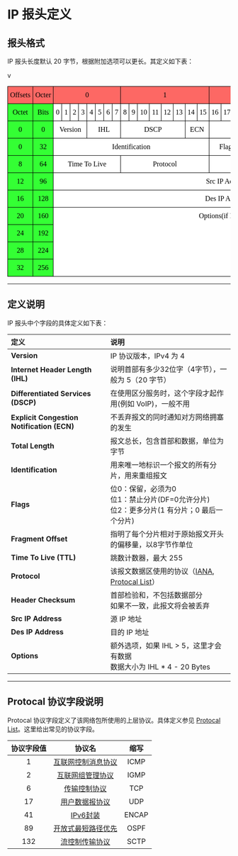 # **IP 报头定义**

## **报头格式**

IP 报头长度默认 20 字节，根据附加选项可以更长。其定义如下表：

<style type="text/css">
.tg  {border-collapse:collapse;border-spacing:0;}
.tg td{font-family:Arial, sans-serif;font-size:14px;padding:10px 5px;border-style:solid;border-width:1px;overflow:hidden;word-break:normal;border-color:black;}
.tg th{font-family:Arial, sans-serif;font-size:14px;font-weight:normal;padding:10px 5px;border-style:solid;border-width:1px;overflow:hidden;word-break:normal;border-color:black;}
.tg .tg-3shr{font-size:16px;font-family:"Times New Roman", Times, serif !important;;background-color:#34ff34;color:#000000;border-color:#000000;text-align:center;vertical-align:top}
.tg .tg-gud7{font-size:16px;font-family:"Times New Roman", Times, serif !important;;background-color:#fd6864;color:#000000;border-color:#000000;text-align:center;vertical-align:top}
.tg .tg-dyv1{font-size:16px;font-family:"Times New Roman", Times, serif !important;;background-color:#ffffff;color:#000000;border-color:#000000;text-align:center;vertical-align:top}
</style>
<table class="tg">
  <tr>
    <th class="tg-gud7">Offsets</th>
    <th class="tg-gud7">Octer</th>
    <th class="tg-gud7" colspan="8">0</th>
    <th class="tg-gud7" colspan="8">1</th>
    <th class="tg-gud7" colspan="8">2</th>
    <th class="tg-gud7" colspan="8">3</th>
  </tr>
  <tr>
    <td class="tg-3shr">Octet</td>
    <td class="tg-3shr">Bits</td>
    <td class="tg-dyv1">0</td>
    <td class="tg-dyv1">1</td>
    <td class="tg-dyv1">2</td>
    <td class="tg-dyv1">3</td>
    <td class="tg-dyv1">4</td>
    <td class="tg-dyv1">5</td>
    <td class="tg-dyv1">6</td>
    <td class="tg-dyv1">7</td>
    <td class="tg-dyv1">8</td>
    <td class="tg-dyv1">9</td>
    <td class="tg-dyv1">10</td>
    <td class="tg-dyv1">11</td>
    <td class="tg-dyv1">12</td>
    <td class="tg-dyv1">13</td>
    <td class="tg-dyv1">14</td>
    <td class="tg-dyv1">15</td>
    <td class="tg-dyv1">16</td>
    <td class="tg-dyv1">17</td>
    <td class="tg-dyv1">18</td>
    <td class="tg-dyv1">19</td>
    <td class="tg-dyv1">20</td>
    <td class="tg-dyv1">21</td>
    <td class="tg-dyv1">22</td>
    <td class="tg-dyv1">23</td>
    <td class="tg-dyv1">24</td>
    <td class="tg-dyv1">25</td>
    <td class="tg-dyv1">26</td>
    <td class="tg-dyv1">27</td>
    <td class="tg-dyv1">28</td>
    <td class="tg-dyv1">29</td>
    <td class="tg-dyv1">30</td>
    <td class="tg-dyv1">31</td>
  </tr>
  <tr>
    <td class="tg-3shr">0</td>
    <td class="tg-3shr">0</td>
    <td class="tg-dyv1" colspan="4">Version</td>
    <td class="tg-dyv1" colspan="4">IHL</td>
    <td class="tg-dyv1" colspan="6">DSCP</td>
    <td class="tg-dyv1" colspan="2">ECN</td>
    <td class="tg-dyv1" colspan="16">Total Length</td>
  </tr>
  <tr>
    <td class="tg-3shr">0</td>
    <td class="tg-3shr">32</td>
    <td class="tg-dyv1" colspan="16">Identification</td>
    <td class="tg-dyv1" colspan="3">Flags</td>
    <td class="tg-dyv1" colspan="13">Fragment Offset</td>
  </tr>
  <tr>
    <td class="tg-3shr">8</td>
    <td class="tg-3shr">64</td>
    <td class="tg-dyv1" colspan="8">Time To Live</td>
    <td class="tg-dyv1" colspan="8">Protocol</td>
    <td class="tg-dyv1" colspan="16">Header Checksum</td>
  </tr>
  <tr>
    <td class="tg-3shr">12</td>
    <td class="tg-3shr">96</td>
    <td class="tg-dyv1" colspan="32">Src IP Address</td>
  </tr>
  <tr>
    <td class="tg-3shr">16</td>
    <td class="tg-3shr">128</td>
    <td class="tg-dyv1" colspan="32">Des IP Address</td>
  </tr>
  <tr>
    <td class="tg-3shr">20</td>
    <td class="tg-3shr">160</td>
    <td class="tg-dyv1" colspan="32" rowspan="4">Options(if IHL &gt; 5)</td>
  </tr>
  <tr>
    <td class="tg-3shr">24</td>v
    <td class="tg-3shr">192</td>
  </tr>
  <tr>
    <td class="tg-3shr">28</td>
    <td class="tg-3shr">224</td>
  </tr>
  <tr>
    <td class="tg-3shr">32</td>
    <td class="tg-3shr">256</td>
  </tr>
</table>

---

## **定义说明**

IP 报头中个字段的具体定义如下表：

**定义** | **说明**
:-- | :--
**Version** | IP 协议版本，IPv4 为 4
**Internet Header Length (IHL)** | 说明首部有多少32位字（4字节），一般为 5（20 字节）
**Differentiated Services (DSCP)** | 在使用区分服务时，这个字段才起作用(例如 VoIP)，一般不用
**Explicit Congestion Notification (ECN)** | 不丢弃报文的同时通知对方网络拥塞的发生
**Total Length** | 报文总长，包含首部和数据，单位为字节
**Identification** | 用来唯一地标识一个报文的所有分片，用来重组报文
**Flags** | 位0：保留，必须为0<br>位1：禁止分片(DF=0允许分片)<br>位2：更多分片(1 有分片；0 最后一个分片)
**Fragment Offset** | 指明了每个分片相对于原始报文开头的偏移量，以8字节作单位
**Time To Live (TTL)** | 跳数计数器，最大 255
**Protocol** | 该报文数据区使用的协议（[IANA](https://zh.wikipedia.org/wiki/IANA), [Protocal List](https://zh.wikipedia.org/wiki/IP协议号列表)）
**Header Checksum** | 首部检验和，不包括数据部分<br>如果不一致，此报文将会被丢弃
**Src IP Address** | 源 IP 地址
**Des IP Address** | 目的 IP 地址
**Options** | 额外选项，如果 IHL > 5，这里才会有数据<br>数据大小为 IHL * 4 - 20 Bytes

---

## **Protocal 协议字段说明**

Protocal 协议字段定义了该网络包所使用的上层协议。具体定义参见 [Protocal List](https://zh.wikipedia.org/wiki/IP协议号列表)。这里给出常见的协议字段。

**协议字段值** | **协议名** | **缩写**
:-: | :-: | :-:
1 | [互联网控制消息协议](https://zh.wikipedia.org/wiki/互联网控制消息协议) |  ICMP
2 | [互联网组管理协议](https://zh.wikipedia.org/wiki/互联网组管理协议) |  IGMP
6 | [传输控制协议](https://zh.wikipedia.org/wiki/传输控制协议) |  TCP
17 | [用户数据报协议](https://zh.wikipedia.org/wiki/用户数据报协议) |  UDP
41 | [IPv6封装](https://zh.wikipedia.org/wiki/IPv6) |  ENCAP
89 | [开放式最短路径优先](https://zh.wikipedia.org/wiki/开放式最短路径优先) |  OSPF
132 | [流控制传输协议](https://zh.wikipedia.org/wiki/流控制传输协议) |  SCTP


